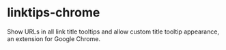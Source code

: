 linktips-chrome
===============

Show URLs in all link title tooltips and allow custom title tooltip appearance, an extension for Google Chrome.

